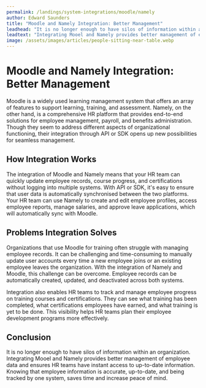 ```yaml
---
permalink: /landings/system-integrations/moodle/namely
author: Edward Saunders
title: "Moodle and Namely Integration: Better Management"
leadhead: "It is no longer enough to have silos of information within an organization"
leadtext: "Integrating Mooel and Namely provides better management of employee data and ensures HR teams have instant access to up-to-date information. Knowing that employee information is accurate, up-to-date, and being tracked by one system, saves time and increase peace of mind."
image: /assets/images/articles/people-sitting-near-table.webp
---
```

<div class="arttext">    <h1>Moodle and Namely Integration: Better Management</h1>
    <p>
      Moodle is a widely used learning management system that offers an array of features to support learning, training, and assessment. Namely, on the other hand, is a comprehensive HR platform that provides end-to-end solutions for employee management, payroll, and benefits administration. Though they seem to address different aspects of organizational functioning, their integration through API or SDK opens up new possibilities for seamless management.
    </p>
    <h2>How Integration Works</h2>
    <p>
      The integration of Moodle and Namely means that your HR team can quickly update employee records, course progress, and certifications without logging into multiple systems. With API or SDK, it's easy to ensure that user data is automatically synchronised between the two platforms. Your HR team can use Namely to create and edit employee profiles, access employee reports, manage salaries, and approve leave applications, which will automatically sync with Moodle.
    </p>
    <h2>Problems Integration Solves</h2>
    <p>
      Organizations that use Moodle for training often struggle with managing employee records. It can be challenging and time-consuming to manually update user accounts every time a new employee joins or an existing employee leaves the organization. With the integration of Namely and Moodle, this challenge can be overcome. Employee records can be automatically created, updated, and deactivated across both systems.
    </p>
    <p>
      Integration also enables HR teams to track and manage employee progress on training courses and certifications. They can see what training has been completed, what certifications employees have earned, and what training is yet to be done. This visibility helps HR teams plan their employee development programs more effectively.
    </p>
    <h2>Conclusion</h2>
    <p>
      It is no longer enough to have silos of information within an organization. Integrating Mooel and Namely provides better management of employee data and ensures HR teams have instant access to up-to-date information. Knowing that employee information is accurate, up-to-date, and being tracked by one system, saves time and increase peace of mind. 
    </p>
</div>